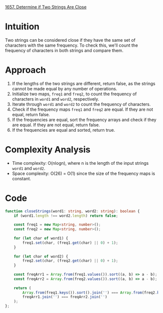[1657. Determine if Two Strings Are Close](https://leetcode.com/problems/determine-if-two-strings-are-close/)

# Intuition
Two strings can be considered close if they have the same set of characters with the same frequency. To check this, we'll count the frequency of characters in both strings and compare them.

# Approach
1. If the lengths of the two strings are different, return false, as the strings cannot be made equal by any number of operations.
2. Initialize two maps, `freq1` and `freq2`, to count the frequency of characters in `word1` and `word2`, respectively.
3. Iterate through `word1` and `word2` to count the frequency of characters.
4. Check if the frequency maps `freq1` and `freq2` are equal. If they are not equal, return false.
5. If the frequencies are equal, sort the frequency arrays and check if they are equal. If they are not equal, return false.
6. If the frequencies are equal and sorted, return true.

# Complexity Analysis
- Time complexity: O(nlogn), where n is the length of the input strings `word1` and `word2`.
- Space complexity: O(26) = O(1) since the size of the frequency maps is constant.

# Code
```typescript
function closeStrings(word1: string, word2: string): boolean {
    if (word1.length !== word2.length) return false;
    
    const freq1 = new Map<string, number>();
    const freq2 = new Map<string, number>();
    
    for (let char of word1) {
        freq1.set(char, (freq1.get(char) || 0) + 1);
    }
    
    for (let char of word2) {
        freq2.set(char, (freq2.get(char) || 0) + 1);
    }
    
    const freqArr1 = Array.from(freq1.values()).sort((a, b) => a - b);
    const freqArr2 = Array.from(freq2.values()).sort((a, b) => a - b);
    
    return (
        Array.from(freq1.keys()).sort().join('') === Array.from(freq2.keys()).sort().join('') &&
        freqArr1.join('') === freqArr2.join('')
    );
};

```
